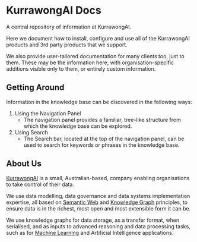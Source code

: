 <h1>KurrawongAI Docs</h1>

A central repository of information at KurrawongAI.

Here we document how to install, configure and use all of the KurrawongAI products and 3rd party products that we support.

We also provide user-tailored documentation for many clients too, just to them. These may be the information here, with organisation-specific additions visible only to them, or entirely custom information.

## Getting Around

Information in the knowledge base can be discovered in the following ways:

1. Using the Navigation Panel
    - The navigation panel provides a familiar, tree-like structure from which the knowledge base can be explored.
2. Using Search
    - The Search bar, located at the top of the navigation panel, can be used to search for keywords or phrases in the knowledge base.

## About Us

[KurrawongAI](https://kurrawong.ai) is a small, Australian-based, company enabling organisations to take control of their data.

We use data modelling, data governance and data systems implementation expertise, all based on [Semantic Web](https://www.w3.org/standards/semanticweb/) and [Knowledge Graph](https://en.wikipedia.org/wiki/Knowledge_graph) principles, to ensure data is in the richest, most open and most extensible form it can be.

We use knowledge graphs for data storage, as a transfer format, when serialised, and as inputs to advanced reasoning and data processing tasks, such as for [Machine Learning](https://en.wikipedia.org/wiki/Machine_learning) and Artificial Intelligence applications.